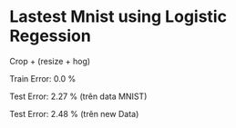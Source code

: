 # Lastest Mnist using Logistic Regession
 Crop + (resize + hog)
 
Train Error: 0.0 %

Test Error: 2.27 % (trên data MNIST)

Test Error: 2.48 % (trên new Data)
